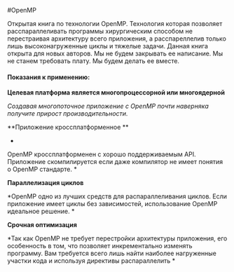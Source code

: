 #OpenMP


Открытая книга по технологии OpenMP. Технология которая позволяет расспараллеливать программы хирургическим способом не перестраивая архитектуру всего приложения, а расспареллелив только лишь высоконагруженные циклы и тяжелые задачи. Данная книга открыта для новых авторов. Мы не будем закрывать ее написание. Мы не станем требовать плату. Мы будем делать ее вместе.

#### Показания к применению:


**Целевая платформа является многопроцессорной или многоядерной**

*Создавая многопоточное приложение с OpenMP почти наверняка получите прирост производительности.*

**Приложение кроссплатформенное **

*
OpenMP кроссплатформенен с хорошо поддерживаемым API. Приложение скомпилируется если даже компилятор не имеет понятия о OpenMP стандарте. *

**Параллелизация циклов**

*OpenMP одно из лучших средств для распараллеливания циклов. Если приложение имеет циклы без зависимостей, использование OpenMP идеальное решение. *

**Срочная оптимизация**

*Так как OpenMP не требует перестройки архитектуры приложения, его особенность в том, что позволяет инкрементально изменять программу. Вам требуется всего лишь найти наиболее нагруженные участки кода и используя директивы распараллелить 
*